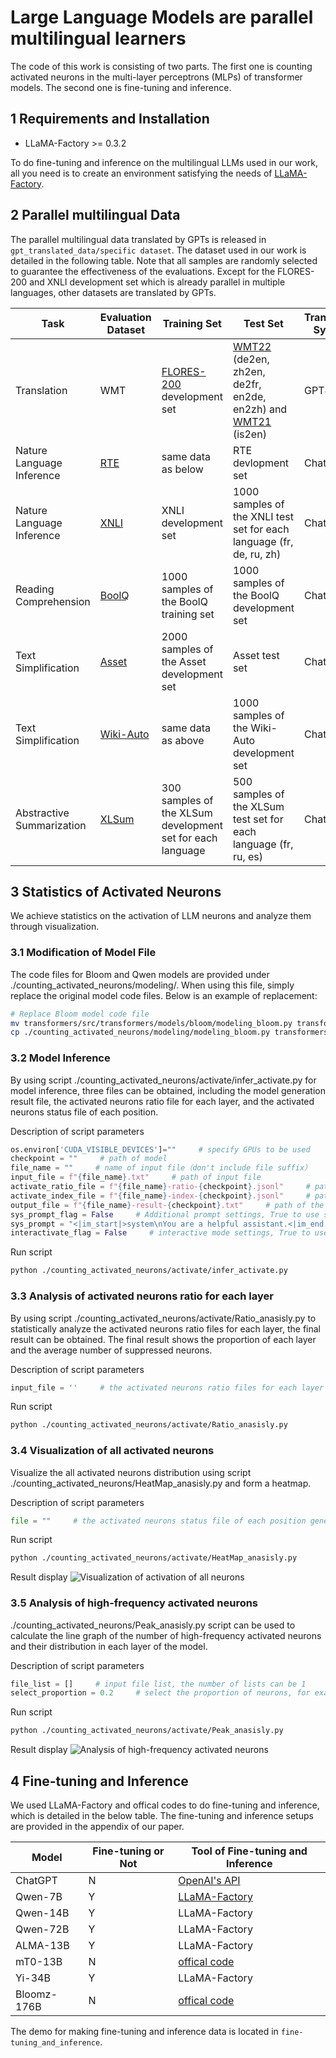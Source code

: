 # Large Language Models are parallel multilingual learners
The code of this work is consisting of two parts. The first one is counting activated neurons in the multi-layer perceptrons (MLPs) of transformer models. The second one is fine-tuning and inference.

## 1 Requirements and Installation
- LLaMA-Factory >= 0.3.2

To do fine-tuning and inference on the multilingual LLMs used in our work, all you need is to create an environment satisfying the needs of [LLaMA-Factory](https://github.com/hiyouga/LLaMA-Factory/tree/v0.3.2).

## 2 Parallel multilingual Data
The parallel multilingual data translated by GPTs is released in ```gpt_translated_data/specific dataset```. The dataset used in our work is detailed in the following table. Note that all samples are randomly selected to guarantee the effectiveness of the evaluations. Except for the FLORES-200 and XNLI development set which is already parallel in multiple languages, other datasets are translated by GPTs. 

Task | Evaluation Dataset | Training Set | Test Set | Translation System
---|---|---|---|---
Translation | WMT | [FLORES-200](https://github.com/facebookresearch/flores/tree/main/flores200) development set | [WMT22](https://github.com/wmt-conference/wmt22-news-systems) (de2en, zh2en, de2fr, en2de, en2zh) and [WMT21](https://github.com/wmt-conference/wmt21-news-systems) (is2en) | GPT4
Nature Language Inference | [RTE](https://dl.fbaipublicfiles.com/glue/data/RTE.zip) | same data as below | RTE devlopment set | ChatGPT
Nature Language Inference | [XNLI](https://cims.nyu.edu/~sbowman/xnli/) | XNLI development set | 1000 samples of the XNLI test set for each language (fr, de, ru, zh) | ChatGPT
Reading Comprehension | [BoolQ](https://github.com/google-research-datasets/boolean-questions) | 1000 samples of the BoolQ training set | 1000 samples of the BoolQ development set | ChatGPT
Text Simplification | [Asset](https://github.com/facebookresearch/asset) | 2000 samples of the Asset development set | Asset test set | ChatGPT
Text Simplification | [Wiki-Auto](https://github.com/chaojiang06/wiki-auto/blob/master/wiki-auto/GEM2021/full_with_split/valid.tsv) | same data as above | 1000 samples of the Wiki-Auto development set | ChatGPT
Abstractive Summarization | [XLSum](https://github.com/csebuetnlp/xl-sum) | 300 samples of the XLSum development set for each language | 500 samples of the XLSum test set for each language (fr, ru, es) | ChatGPT

## 3 Statistics of Activated Neurons

We achieve statistics on the activation of LLM neurons and analyze them through visualization.

### 3.1 Modification of Model File 
The code files for Bloom and Qwen models are provided under ./counting_activated_neurons/modeling/. When using this file, simply replace the original model code files. Below is an example of replacement:

```bash
# Replace Bloom model code file
mv transformers/src/transformers/models/bloom/modeling_bloom.py transformers/src/transformers/models/bloom/modeling_bloom_ori.py     # Back up the original model file
cp ./counting_activated_neurons/modeling/modeling_bloom.py transformers/src/transformers/models/bloom/
```

### 3.2 Model Inference
By using script ./counting_activated_neurons/activate/infer_activate.py for model inference, three files can be obtained, including the model generation result file, the activated neurons ratio file for each layer, and the activated neurons status file of each position.

Description of script parameters
```python
os.environ['CUDA_VISIBLE_DEVICES']=""     # specify GPUs to be used
checkpoint = ""     # path of model
file_name = ""     # name of input file（don't include file suffix）
input_file = f"{file_name}.txt"     # path of input file
activate_ratio_file = f"{file_name}-ratio-{checkpoint}.jsonl"     # path of the activated neurons ratio files for each layer
activate_index_file = f"{file_name}-index-{checkpoint}.jsonl"     # path of the activated neurons status file of each position
output_file = f"{file_name}-result-{checkpoint}.txt"     # path of the model generation result file
sys_prompt_flag = False     # Additional prompt settings, True to use sys_prompt, False to not use additional prompts
sys_prompt = "<|im_start|>system\nYou are a helpful assistant.<|im_end|>\n<|im_start|>user\n<|custom|><|im_end|>\n<|im_start|>assistant\n"     # the <| custom |> will be replaced with input information
interactivate_flag = False     # interactive mode settings, True to use interactive mode, False to use read file mode
```

Run script
```bash
python ./counting_activated_neurons/activate/infer_activate.py
```

### 3.3 Analysis of activated neurons ratio for each layer
By using script ./counting_activated_neurons/activate/Ratio_anasisly.py to statistically analyze the activated neurons ratio files for each layer, the final result can be obtained. The final result shows the proportion of each layer and the average number of suppressed neurons.

Description of script parameters
```python
input_file = ''     # the activated neurons ratio files for each layer generated by the model inference
```

Run script
```bash
python ./counting_activated_neurons/activate/Ratio_anasisly.py
```

### 3.4 Visualization of all activated neurons
Visualize the all activated neurons distribution using script ./counting_activated_neurons/HeatMap_anasisly.py and form a heatmap.

Description of script parameters
```python
file = ""     # the activated neurons status file of each position generated by the model inference
```

Run script
```bash
python ./counting_activated_neurons/activate/HeatMap_anasisly.py
```

Result display
![Visualization of activation of all neurons](./counting_activated_neurons/figure/wmt22-GPT4-deu_spa_rus_fra_zho_jpn_ces2eng-bloom176B.png)

### 3.5 Analysis of high-frequency activated neurons
./counting_activated_neurons/Peak_anasisly.py script can be used to calculate the line graph of the number of high-frequency activated neurons and their distribution in each layer of the model.

Description of script parameters
```python
file_list = []     # input file list, the number of lists can be 1
select_proportion = 0.2     # select the proportion of neurons, for example, if set to 0.2, it means selecting the top 20% of neurons with activation count
```

Run script
```bash
python ./counting_activated_neurons/activate/Peak_anasisly.py
```

Result display
![Analysis of high-frequency activated neurons](./counting_activated_neurons/figure/Peak-anasisly-wmt22-deu2eng-bloom176B.png)

## 4 Fine-tuning and Inference
We used LLaMA-Factory and offical codes to do fine-tuning and inference, which is detailed in the below table. The fine-tuning and inference setups are provided in the appendix of our paper.

Model | Fine-tuning or Not | Tool of Fine-tuning and Inference
---|---|---
ChatGPT | N | [OpenAI's API](https://platform.openai.com/docs/api-reference)
Qwen-7B | Y | [LLaMA-Factory](https://github.com/hiyouga/LLaMA-Factory/tree/v0.3.2)
Qwen-14B | Y | LLaMA-Factory
Qwen-72B | Y | LLaMA-Factory
ALMA-13B | Y | LLaMA-Factory
mT0-13B | N | [offical code](https://huggingface.co/bigscience/mt0-xxl)
Yi-34B | Y | LLaMA-Factory
Bloomz-176B | N | [offical code](https://huggingface.co/bigscience/bloomz)

The demo for making fine-tuning and inference data is located in ```fine-tuning_and_inference```.

<!-- ## Citation
If this work is helpful for your research, please consider citing the following BibTeX entry.
```
``` -->